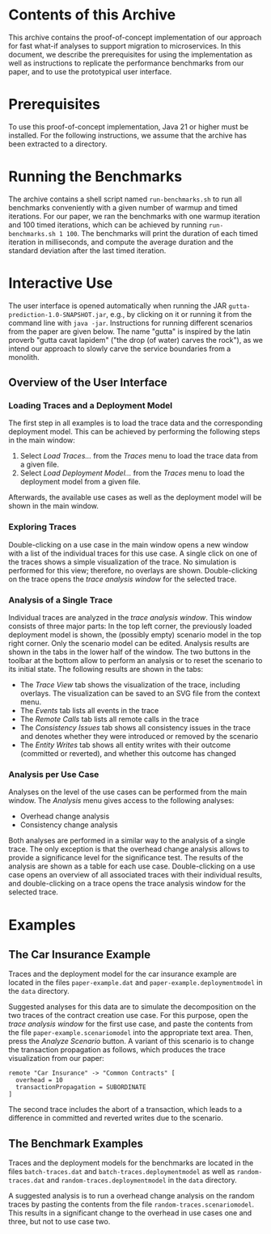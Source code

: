 # Contents of this Archive
This archive contains the proof-of-concept implementation of our approach for fast what-if analyses to support migration to microservices.
In this document, we describe the prerequisites for using the implementation as well as instructions to replicate the performance benchmarks from our paper, and to use the prototypical user interface.

# Prerequisites
To use this proof-of-concept implementation, Java 21 or higher must be installed.
For the following instructions, we assume that the archive has been extracted to a directory.

# Running the Benchmarks
The archive contains a shell script named `run-benchmarks.sh` to run all benchmarks conveniently with a given number of warmup and timed iterations.
For our paper, we ran the benchmarks with one warmup iteration and 100 timed iterations, which can be achieved by running `run-benchmarks.sh 1 100`.
The benchmarks will print the duration of each timed iteration in milliseconds, and compute the average duration and the standard deviation after the last timed iteration.

# Interactive Use
The user interface is opened automatically when running the JAR `gutta-prediction-1.0-SNAPSHOT.jar`, e.g., by clicking on it or running it from the command line with `java -jar`.
Instructions for running different scenarios from the paper are given below.
The name "gutta" is inspired by the latin proverb "gutta cavat lapidem" ("the drop (of water) carves the rock"), as we intend our approach to slowly carve the service boundaries from a monolith.

## Overview of the User Interface

### Loading Traces and a Deployment Model
The first step in all examples is to load the trace data and the corresponding deployment model.
This can be achieved by performing the following steps in the main window:

1. Select *Load Traces...* from the *Traces* menu to load the trace data from a given file.
2. Select *Load Deployment Model...* from the *Traces* menu to load the deployment model from a given file.

Afterwards, the available use cases as well as the deployment model will be shown in the main window.

### Exploring Traces
Double-clicking on a use case in the main window opens a new window with a list of the individual traces for this use case.
A single click on one of the traces shows a simple visualization of the trace.
No simulation is performed for this view; therefore, no overlays are shown.
Double-clicking on the trace opens the *trace analysis window* for the selected trace.

### Analysis of a Single Trace
Individual traces are analyzed in the *trace analysis window*.
This window consists of three major parts:
In the top left corner, the previously loaded deployment model is shown, the (possibly empty) scenario model in the top right corner.
Only the scenario model can be edited.
Analysis results are shown in the tabs in the lower half of the window.
The two buttons in the toolbar at the bottom allow to perform an analysis or to reset the scenario to its initial state.
The following results are shown in the tabs:

- The *Trace View* tab shows the visualization of the trace, including overlays. The visualization can be saved to an SVG file from the context menu.
- The *Events* tab lists all events in the trace
- The *Remote Calls* tab lists all remote calls in the trace
- The *Consistency Issues* tab shows all consistency issues in the trace and denotes whether they were introduced or removed by the scenario
- The *Entity Writes* tab shows all entity writes with their outcome (committed or reverted), and whether this outcome has changed

### Analysis per Use Case
Analyses on the level of the use cases can be performed from the main window.
The *Analysis* menu gives access to the following analyses:

- Overhead change analysis
- Consistency change analysis

Both analyses are performed in a similar way to the analysis of a single trace.
The only exception is that the overhead change analysis allows to provide a significance level for the significance test.
The results of the analysis are shown as a table for each use case.
Double-clicking on a use case opens an overview of all associated traces with their individual results, and double-clicking on a trace opens the trace analysis window for the selected trace.

# Examples

## The Car Insurance Example
Traces and the deployment model for the car insurance example are located in the files `paper-example.dat` and `paper-example.deploymentmodel` in the `data` directory.

Suggested analyses for this data are to simulate the decomposition on the two traces of the contract creation use case.
For this purpose, open the *trace analysis window* for the first use case, and paste the contents from the file `paper-example.scenariomodel` into the appropriate text area.
Then, press the *Analyze Scenario* button.
A variant of this scenario is to change the transaction propagation as follows, which produces the trace visualization from our paper:

```
remote "Car Insurance" -> "Common Contracts" [
  overhead = 10
  transactionPropagation = SUBORDINATE
]
```

The second trace includes the abort of a transaction, which leads to a difference in committed and reverted writes due to the scenario.

## The Benchmark Examples
Traces and the deployment models for the benchmarks are located in the files `batch-traces.dat` and `batch-traces.deploymentmodel` as well as `random-traces.dat` and `random-traces.deploymentmodel` in the `data` directory.

A suggested analysis is to run a overhead change analysis on the random traces by pasting the contents from the file `random-traces.scenariomodel`.
This results in a significant change to the overhead in use cases one and three, but not to use case two.
